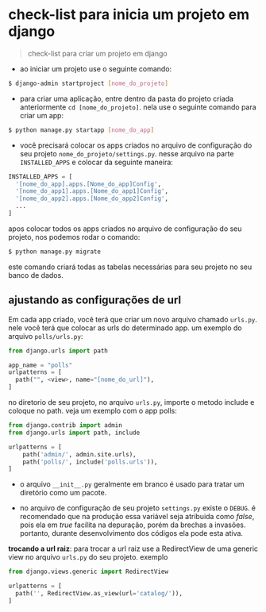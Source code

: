 # check-list para inicia um projeto em django

> check-list para criar um projeto em django

- ao iniciar um projeto use o seguinte comando:
```bash
$ django-admin startproject [nome_do_projeto]
```

- para criar uma aplicação, entre dentro da pasta do projeto criada anteriormente `cd [nome_do_projeto]`. nela use o seguinte comando para criar um app:
```bash
$ python manage.py startapp [nome_do_app]
```

- você precisará colocar os apps criados no arquivo de configuração do seu projeto `nome_do_projeto/settings.py`. nesse arquivo na parte `INSTALLED_APPS` e colocar da seguinte maneira:

```python
INSTALLED_APPS = [
  '[nome_do_app].apps.[Nome_do_app]Config',
  '[nome_do_app1].apps.[Nome_do_app1]Config',
  '[nome_do_app2].apps.[Nome_do_app2]Config',
  ...
]
```

apos colocar todos os apps criados no arquivo de configuração do seu projeto, nos podemos rodar o comando:

```bash
$ python manage.py migrate
```

este comando criará todas as tabelas necessárias para seu projeto no seu banco de dados.

## ajustando as configurações de url

Em cada app criado, você terá que criar um novo arquivo chamado `urls.py`. nele você terá que colocar as urls do determinado app. um exemplo do arquivo `polls/urls.py`:

```python
from django.urls import path

app_name = "polls"
urlpatterns = [
  path("", <view>, name="[nome_do_url]"),
]
```

no diretorio de seu projeto, no arquivo `urls.py`, importe o metodo include e coloque no path. veja um exemplo com o app polls:

```python
from django.contrib import admin
from django.urls import path, include

urlpatterns = [
    path('admin/', admin.site.urls),
    path('polls/', include('polls.urls')),
]
```

- o arquivo `__init__.py` geralmente em branco é usado para tratar um diretório como um pacote.

- no arquivo de configuração de seu projeto `settings.py` existe o `DEBUG`. é recomendado que na produção essa variável seja atribuida como *false*, pois ela em *true* facilita na depuração, porém da brechas a invasões. portanto, durante  desenvolvimento dos códigos ela pode esta ativa.

**trocando a url raiz**: para trocar a url raiz use a RedirectView de uma generic view no arquivo `urls.py` do seu projeto. exemplo

```python 
from django.views.generic import RedirectView

urlpatterns = [
  path('', RedirectView.as_view(url='catalog/')),
]
```